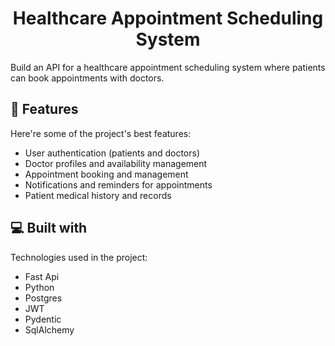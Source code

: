 <h1 align="center" id="title">Healthcare Appointment Scheduling System</h1>

<p id="description">Build an API for a healthcare appointment scheduling system where patients can book appointments with doctors.</p>

  
  
<h2>🧐 Features</h2>

Here're some of the project's best features:

*   User authentication (patients and doctors)
*   Doctor profiles and availability management
*   Appointment booking and management
*   Notifications and reminders for appointments
*   Patient medical history and records

  
  
<h2>💻 Built with</h2>

Technologies used in the project:

*   Fast Api
*   Python
*   Postgres
*   JWT
*   Pydentic
*   SqlAlchemy
